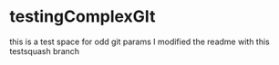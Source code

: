 # testingComplexGIt
this is a test space for odd git params
I modified the readme with this testsquash branch
